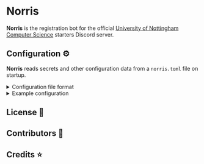 # Norris

**Norris** is the registration bot for the official [University of Nottingham Computer Science](https://www.nottingham.ac.uk/computerscience/) starters Discord server.

## Configuration ⚙️

**Norris** reads secrets and other configuration data from a `norris.toml` file on startup.

<details>
<summary>Configuration file format</summary>

- `bot-token` - **Norris**' Discord bot token
- `database-url` - a MySQL database connection URL in the format `mysql://username:password@host/dbname`
- `guild-id` - the ID of the guild where **Norris** will be running
- `log-path` - a path to a log file where logs during operation will be dumped
- `channels`
  - `arrival-channel-id` - the ID of the channel where new users will first land (aka `#foyer`)
  - `support-channel-id` - the ID of the channel to redirect users to for registration support (aka `#registration-support`)
  - `log-channel-id` - the ID of the channel to log each user's registration process to (aka `#registration-logs`)
  - `nickname-channel-id` - the ID of the channel where nickname requests will be posted for mentors to handle (aka `#nickname-queue`)
  - `undergrad`
    - `main-channel-id` - the ID of the main undergraduate channel containing both students and staff (aka `#atrium-chatter`)
  - `postgrad`
    - `main-channel-id` - the ID of the main postgraduate channel containing both students and staff (aka `#postgrad-atrium`)
    - `common-channel-id` - the ID of the student-only postgraduate channel (aka `#postgrad-common-chatter`)
- `roles`
  - `hierarchy`
    - `undergrad-role-id` - the ID of the role for undergraduate students
    - `postgrad-role-id` - the ID of the role for postgraduate students
    - `mentor-role-id` - the ID of the role for mentors
    - `senior-mentor-role-id` - the ID of the role for senior mentors
    - `honorary-mentor-role-id` - the ID of the role for honorary mentors
    - `undergrad-role-id` - the ID of the role for faculty members
  - `pronouns`
    - `he-him-role-id` - the ID of the "he/him" pronouns role
    - `she-her-role-id` - the ID of the "she/her" pronouns role
    - `they-them-role-id` - the ID of the "they/them" pronouns role
    - `xe-xem-role-id` - the ID of the "xe/xem" pronouns role
    - `any-pronouns-role-id` - the ID of the "any pronouns" role
    - `ask-pronouns-role-id` - the ID of the "ask me" pronouns role
  - `housing`
    - `jc-catered-role-id` - the ID of the role for catered Jubilee halls
    - `jc-self-catered-role-id` - the ID of the role for self-catered halls around Jubilee
    - `up-catered-role-id` - the ID of the role for catered University Park halls
    - `up-self-catered-role-id` - the ID of the role for self-catered halls around University Park
    - `private-house-role-id` - the ID of the role for private housing
</details>

<details>
<summary>Example configuration</summary>

```toml
bot-token = "norris-bot-token"
database-url = "mysql://norris-user:norris-password@localhost/norris-db"
guild-id = 1234567890987654321
log-path = "norris.log"

[channels]
arrival-channel-id = 1234567890987654321
support-channel-id = 1234567890987654321
log-channel-id = 1234567890987654321
nickname-channel-id = 1234567890987654321

[channels.undergrad]
main-channel-id = 1234567890987654321

[channels.postgrad]
main-channel-id = 1234567890987654321
common-channel-id = 1234567890987654321

[roles.hierarchy]
undergrad-role-id = 1234567890987654321
postgrad-role-id = 1234567890987654321
mentor-role-id = 1234567890987654321
senior-mentor-role-id = 1234567890987654321
honorary-mentor-role-id = 1234567890987654321
faculty-role-id = 1234567890987654321

[roles.pronouns]
he-him-role-id = 1234567890987654321
she-her-role-id = 1234567890987654321
they-them-role-id = 1234567890987654321
xe-xem-role-id = 1234567890987654321
any-pronouns-role-id = 1234567890987654321
ask-pronouns-role-id = 1234567890987654321

[roles.housing]
jc-catered-role-id = 1234567890987654321
jc-self-catered-role-id = 1234567890987654321
up-catered-role-id = 1234567890987654321
up-self-catered-role-id = 1234567890987654321
private-house-role-id = 1234567890987654321
```
</details>

## License 📜

## Contributors 👥

## Credits ⭐